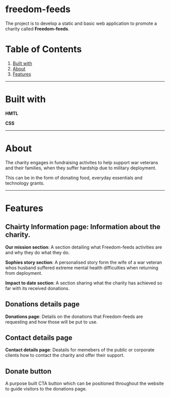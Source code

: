 ﻿# freedom-feeds
The project is to develop a static and basic web application to promote a charity called **Freedom-feeds**. 

# Table of Contents
1. [Built with](*Builtwith)
2. [About](#about)
3. [Features](#features)

---

# Built with
**HMTL**

**CSS**

---

# About
The charity engages in fundraising activites to help support war veterans and their families, when they suffer hardship due to military deployment.

This can be in the form of donating food, everyday essentials and technology grants.

---

# Features

## Chairty Information page: Information about the charity.
**Our mission section**: A section detailing what Freedom-feeds activities are and why they do what they do.

**Sophies story section**: A personalised story form the wife of a war veteran whos husband suffered extreme mental health difficulties when returning from deployment.

**Impact to date section**: A section sharing what the charity has achieved so far with its received donations.

## Donations details page
**Donations page**: Details on the donations that Freedom-feeds are requesting and how those will be put to use.

## Contact details page
**Contact details page**: Deatails for memebers of the public or corporate clients how to contact the charity and offer their support.

## Donate button
A purpose built CTA button which can be positioned throughout the website to guide visitors to the donations page.


